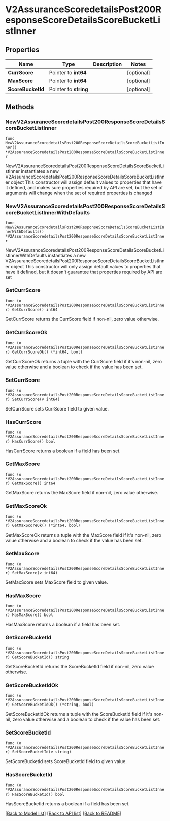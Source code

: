 # V2AssuranceScoredetailsPost200ResponseScoreDetailsScoreBucketListInner

## Properties

Name | Type | Description | Notes
------------ | ------------- | ------------- | -------------
**CurrScore** | Pointer to **int64** |  | [optional] 
**MaxScore** | Pointer to **int64** |  | [optional] 
**ScoreBucketId** | Pointer to **string** |  | [optional] 

## Methods

### NewV2AssuranceScoredetailsPost200ResponseScoreDetailsScoreBucketListInner

`func NewV2AssuranceScoredetailsPost200ResponseScoreDetailsScoreBucketListInner() *V2AssuranceScoredetailsPost200ResponseScoreDetailsScoreBucketListInner`

NewV2AssuranceScoredetailsPost200ResponseScoreDetailsScoreBucketListInner instantiates a new V2AssuranceScoredetailsPost200ResponseScoreDetailsScoreBucketListInner object
This constructor will assign default values to properties that have it defined,
and makes sure properties required by API are set, but the set of arguments
will change when the set of required properties is changed

### NewV2AssuranceScoredetailsPost200ResponseScoreDetailsScoreBucketListInnerWithDefaults

`func NewV2AssuranceScoredetailsPost200ResponseScoreDetailsScoreBucketListInnerWithDefaults() *V2AssuranceScoredetailsPost200ResponseScoreDetailsScoreBucketListInner`

NewV2AssuranceScoredetailsPost200ResponseScoreDetailsScoreBucketListInnerWithDefaults instantiates a new V2AssuranceScoredetailsPost200ResponseScoreDetailsScoreBucketListInner object
This constructor will only assign default values to properties that have it defined,
but it doesn't guarantee that properties required by API are set

### GetCurrScore

`func (o *V2AssuranceScoredetailsPost200ResponseScoreDetailsScoreBucketListInner) GetCurrScore() int64`

GetCurrScore returns the CurrScore field if non-nil, zero value otherwise.

### GetCurrScoreOk

`func (o *V2AssuranceScoredetailsPost200ResponseScoreDetailsScoreBucketListInner) GetCurrScoreOk() (*int64, bool)`

GetCurrScoreOk returns a tuple with the CurrScore field if it's non-nil, zero value otherwise
and a boolean to check if the value has been set.

### SetCurrScore

`func (o *V2AssuranceScoredetailsPost200ResponseScoreDetailsScoreBucketListInner) SetCurrScore(v int64)`

SetCurrScore sets CurrScore field to given value.

### HasCurrScore

`func (o *V2AssuranceScoredetailsPost200ResponseScoreDetailsScoreBucketListInner) HasCurrScore() bool`

HasCurrScore returns a boolean if a field has been set.

### GetMaxScore

`func (o *V2AssuranceScoredetailsPost200ResponseScoreDetailsScoreBucketListInner) GetMaxScore() int64`

GetMaxScore returns the MaxScore field if non-nil, zero value otherwise.

### GetMaxScoreOk

`func (o *V2AssuranceScoredetailsPost200ResponseScoreDetailsScoreBucketListInner) GetMaxScoreOk() (*int64, bool)`

GetMaxScoreOk returns a tuple with the MaxScore field if it's non-nil, zero value otherwise
and a boolean to check if the value has been set.

### SetMaxScore

`func (o *V2AssuranceScoredetailsPost200ResponseScoreDetailsScoreBucketListInner) SetMaxScore(v int64)`

SetMaxScore sets MaxScore field to given value.

### HasMaxScore

`func (o *V2AssuranceScoredetailsPost200ResponseScoreDetailsScoreBucketListInner) HasMaxScore() bool`

HasMaxScore returns a boolean if a field has been set.

### GetScoreBucketId

`func (o *V2AssuranceScoredetailsPost200ResponseScoreDetailsScoreBucketListInner) GetScoreBucketId() string`

GetScoreBucketId returns the ScoreBucketId field if non-nil, zero value otherwise.

### GetScoreBucketIdOk

`func (o *V2AssuranceScoredetailsPost200ResponseScoreDetailsScoreBucketListInner) GetScoreBucketIdOk() (*string, bool)`

GetScoreBucketIdOk returns a tuple with the ScoreBucketId field if it's non-nil, zero value otherwise
and a boolean to check if the value has been set.

### SetScoreBucketId

`func (o *V2AssuranceScoredetailsPost200ResponseScoreDetailsScoreBucketListInner) SetScoreBucketId(v string)`

SetScoreBucketId sets ScoreBucketId field to given value.

### HasScoreBucketId

`func (o *V2AssuranceScoredetailsPost200ResponseScoreDetailsScoreBucketListInner) HasScoreBucketId() bool`

HasScoreBucketId returns a boolean if a field has been set.


[[Back to Model list]](../README.md#documentation-for-models) [[Back to API list]](../README.md#documentation-for-api-endpoints) [[Back to README]](../README.md)


